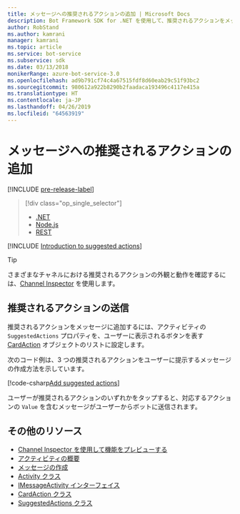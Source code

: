 ```yaml
---
title: メッセージへの推奨されるアクションの追加 | Microsoft Docs
description: Bot Framework SDK for .NET を使用して、推奨されるアクションをメッセージに追加する方法について説明します。
author: RobStand
ms.author: kamrani
manager: kamrani
ms.topic: article
ms.service: bot-service
ms.subservice: sdk
ms.date: 03/13/2018
monikerRange: azure-bot-service-3.0
ms.openlocfilehash: ad9b791cf74c4a67515fdf8d60eab29c51f93bc2
ms.sourcegitcommit: 980612a922b8290b2faadaca193496c4117e415a
ms.translationtype: HT
ms.contentlocale: ja-JP
ms.lasthandoff: 04/26/2019
ms.locfileid: "64563919"
---
```

# <a name="add-suggested-actions-to-messages"></a>メッセージへの推奨されるアクションの追加

[!INCLUDE [pre-release-label](../includes/pre-release-label-v3.md)]

> [!div class="op_single_selector"]
> - [.NET](../dotnet/bot-builder-dotnet-add-suggested-actions.md)
> - [Node.js](../nodejs/bot-builder-nodejs-send-suggested-actions.md)
> - [REST](../rest-api/bot-framework-rest-connector-add-suggested-actions.md)

[!INCLUDE [Introduction to suggested actions](../includes/snippet-suggested-actions-intro.md)]

> [!TIP]
> さまざまなチャネルにおける推奨されるアクションの外観と動作を確認するには、[Channel Inspector][channelInspector] を使用します。

## <a name="send-suggested-actions"></a>推奨されるアクションの送信

推奨されるアクションをメッセージに追加するには、アクティビティの `SuggestedActions` プロパティを、ユーザーに表示されるボタンを表す [CardAction][cardAction] オブジェクトのリストに設定します。 

次のコード例は、3 つの推奨されるアクションをユーザーに提示するメッセージの作成方法を示しています。

[!code-csharp[Add suggested actions](../includes/code/dotnet-add-suggested-actions.cs#addSuggestedActions)]

ユーザーが推奨されるアクションのいずれかをタップすると、対応するアクションの `Value` を含むメッセージがユーザーからボットに送信されます。

## <a name="additional-resources"></a>その他のリソース

- [Channel Inspector を使用して機能をプレビューする][inspector]
- [アクティビティの概要](bot-builder-dotnet-activities.md)
- [メッセージの作成](bot-builder-dotnet-create-messages.md)
- <a href="https://docs.botframework.com/en-us/csharp/builder/sdkreference/dc/d2f/class_microsoft_1_1_bot_1_1_connector_1_1_activity.html" target="_blank">Activity クラス</a>
- <a href="/dotnet/api/microsoft.bot.connector.imessageactivity" target="_blank">IMessageActivity インターフェイス</a>
- <a href="/dotnet/api/microsoft.bot.connector.cardaction" target="_blank">CardAction クラス</a>
- <a href="/dotnet/api/microsoft.bot.connector.suggestedactions" target="_blank">SuggestedActions クラス</a>

[cardAction]: /dotnet/api/microsoft.bot.connector.cardaction

[inspector]: ../bot-service-channel-inspector.md

[channelInspector]: ../bot-service-channel-inspector.md



